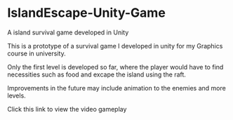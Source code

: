 # IslandEscape-Unity-Game
A island survival game developed in Unity

This is a prototype of a survival game I developed in unity for my Graphics course in university.

Only the first level is developed so far, where the player would have to find necessities such as food and excape the island using the raft.

Improvements in the future may include animation to the enemies and more levels.

Click this link to view the video gameplay
